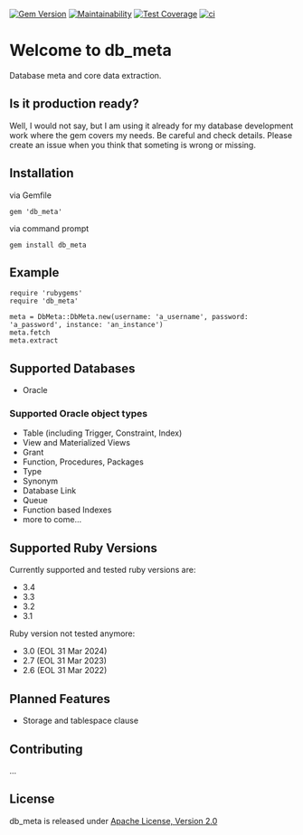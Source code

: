 [![Gem Version](https://badge.fury.io/rb/db_meta.svg)](https://badge.fury.io/rb/db_meta)
[![Maintainability](https://api.codeclimate.com/v1/badges/ffd17b164da909c5c172/maintainability)](https://codeclimate.com/github/thomis/db_meta/maintainability)
[![Test Coverage](https://api.codeclimate.com/v1/badges/ffd17b164da909c5c172/test_coverage)](https://codeclimate.com/github/thomis/db_meta/test_coverage)
[![ci](https://github.com/thomis/db_meta/actions/workflows/ci.yml/badge.svg)](https://github.com/thomis/db_meta/actions/workflows/ci.yml)

# Welcome to db_meta
Database meta and core data extraction.

## Is it production ready?

Well, I would not say, but I am using it already for my database development work where the gem covers my needs. Be careful and check details. Please create an issue when you think that someting is wrong or missing.

## Installation
via Gemfile
```
gem 'db_meta'
```

via command prompt
```
gem install db_meta
```

## Example
```
require 'rubygems'
require 'db_meta'

meta = DbMeta::DbMeta.new(username: 'a_username', password: 'a_password', instance: 'an_instance')
meta.fetch
meta.extract
```

## Supported Databases
- Oracle

### Supported Oracle object types
- Table (including Trigger, Constraint, Index)
- View and Materialized Views
- Grant
- Function, Procedures, Packages
- Type
- Synonym
- Database Link
- Queue
- Function based Indexes
- more to come...

## Supported Ruby Versions

Currently supported and tested ruby versions are:

- 3.4
- 3.3
- 3.2
- 3.1

Ruby version not tested anymore:

- 3.0 (EOL 31 Mar 2024)
- 2.7 (EOL 31 Mar 2023)
- 2.6 (EOL 31 Mar 2022)

## Planned Features
- Storage and tablespace clause

## Contributing
...

## License
db_meta is released under [Apache License, Version 2.0](https://opensource.org/licenses/Apache-2.0)
